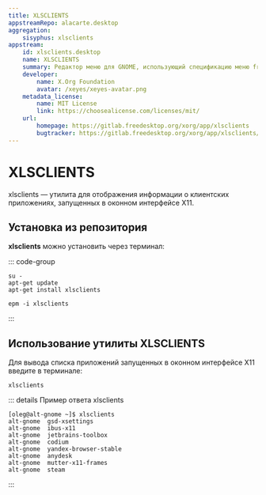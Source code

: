 ```yaml
---
title: XLSCLIENTS
appstreamRepo: alacarte.desktop
aggregation:
    sisyphus: xlsclients
appstream:
    id: xlsclients.desktop
    name: XLSCLIENTS
    summary: Редактор меню для GNOME, использующий спецификацию меню freedesktop.org.
    developer: 
        name: X.Org Foundation
        avatar: /xeyes/xeyes-avatar.png
    metadata_license: 
        name: MIT License
        link: https://choosealicense.com/licenses/mit/
    url: 
        homepage: https://gitlab.freedesktop.org/xorg/app/xlsclients
        bugtracker: https://gitlab.freedesktop.org/xorg/app/xlsclients/issues
---
```




# XLSCLIENTS

xlsclients — утилита для отображения информации о клиентских приложениях, запущенных в оконном интерфейсе X11. 

## Установка из репозитория

**xlsclients** можно установить через терминал:

::: code-group

```shell[apt-get]
su -
apt-get update
apt-get install xlsclients
```
```shell[epm]
epm -i xlsclients
```
:::

## Использование утилиты XLSCLIENTS

Для вывода списка приложений запущенных в оконном интерфейсе X11 введите в терминале:

```shell
xlsclients
```

::: details Пример ответа xlsclients
```shell
[oleg@alt-gnome ~]$ xlsclients
alt-gnome  gsd-xsettings
alt-gnome  ibus-x11
alt-gnome  jetbrains-toolbox
alt-gnome  codium
alt-gnome  yandex-browser-stable
alt-gnome  anydesk
alt-gnome  mutter-x11-frames
alt-gnome  steam
```
:::